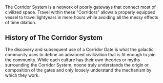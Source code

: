 The Corridor System is a network of poorly gateways that connect most of civilized space. Travel within these "Corridors" allows a properly equipped vessel to travel lightyears in mere hours while avoiding all the messy effects of time dilation. 


## History of The Corridor System

The discovery and subsequent use of a Corridor Gate is what the galactic community uses to define an advanced civilization that is fit enough to join the community. While each culture has their own theories or myths surrounding the Corridor System, noone truly understands the origin or composition of the gates and only loosely understand the mechanism by which they work.

